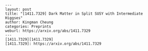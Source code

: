     ---
    layout: post
    title: "[1411.7329] Dark Matter in Split SUSY with Intermediate Higgses"
    author: Kingman Cheung
    categories: Preprints
    weburl: https://arxiv.org/abs/1411.7329
    ---
    [1411.7329][1411.7329]
    [1411.7329]: https://arxiv.org/abs/1411.7329

